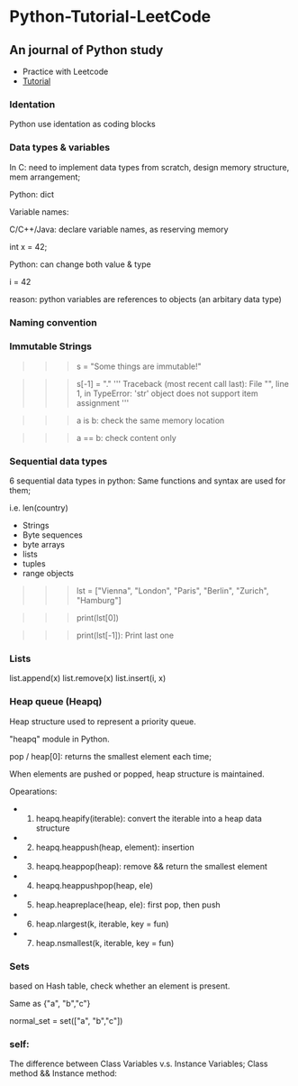# Python-Tutorial-LeetCode 

## An journal of Python study 
  - Practice with Leetcode 
  - [Tutorial](https://www.python-course.eu/python3_course.php) 
  
### Identation 
Python use identation as coding blocks 

### Data types & variables 
In C: need to implement data types from scratch, design memory structure, mem arrangement;

Python: dict

Variable names: 

C/C++/Java: declare variable names, as reserving memory 

  int x = 42;
  
Python: can change both value & type  

  i = 42
  
  reason: python variables are references to objects (an arbitary data type)
  
### Naming convention 

### Immutable Strings

>>> s = "Some things are immutable!"

>>> s[-1] = "."
'''
Traceback (most recent call last):
  File "<stdin>", line 1, in <module>
TypeError: 'str' object does not support item assignment
'''


>>> a is b: check the same memory location 
  
>>> a == b: check content only 



### Sequential data types 
6 sequential data types in python: 
Same functions and syntax are used for them; 

i.e. len(country)

- Strings 
- Byte sequences 
- byte arrays 
- lists
- tuples 
- range objects 

>>> lst = ["Vienna", "London", "Paris", "Berlin", "Zurich", "Hamburg"]

>>> print(lst[0])

>>> print(lst[-1]): Print last one 
  
  
### Lists 
list.append(x)
list.remove(x)
list.insert(i, x)

### Heap queue (Heapq)
Heap structure used to represent a priority queue. 

"heapq" module in Python.

pop / heap[0]: returns the smallest element each time;

When elements are pushed or popped, heap structure is maintained. 

Opearations: 

- 1. heapq.heapify(iterable): convert the iterable into a heap data structure 
- 2. heapq.heappush(heap, element): insertion 
- 3. heapq.heappop(heap): remove && return the smallest element 
- 4. heapq.heappushpop(heap, ele)
- 5. heap.heapreplace(heap, ele): first pop, then push 
- 6. heap.nlargest(k, iterable, key = fun)
- 7. heap.nsmallest(k, iterable, key = fun)

### Sets
based on Hash table, check whether an element is present.

Same as {"a", "b","c"} 

normal_set = set(["a", "b","c"]) 


### self: 
The difference between Class Variables v.s. Instance Variables;
Class method && Instance method: 







  
